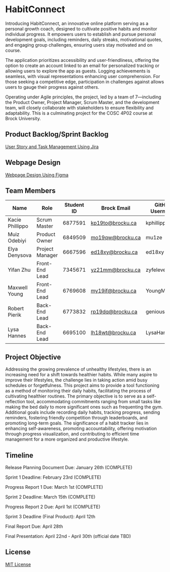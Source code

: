 # HabitConnect

Introducing HabitConnect, an innovative online platform serving as a personal growth coach, designed to cultivate positive habits and monitor individual progress. It empowers users to establish and pursue personal development goals, including reminders, daily streaks, motivational quotes, and engaging group challenges, ensuring users stay motivated and on course.

The application prioritizes accessibility and user-friendliness, offering the option to create an account linked to an email for personalized tracking or allowing users to explore the app as guests. Logging achievements is seamless, with visual representations enhancing user comprehension. For those seeking a competitive edge, participation in challenges against allows users to gauge their progress against others.

Operating under Agile principles, the project, led by a team of 7—including the Product Owner, Project Manager, Scrum Master, and the development team, will closely collaborate with stakeholders to ensure flexibility and adaptability. This is a culminating project for the COSC 4P02 course at Brock University.

## Product Backlog/Sprint Backlog

[User Story and Task Management Using Jira](https://habittracker.atlassian.net/jira/software/projects/SCRUM/boards/1) 

## Webpage Design

[Webpage Design Using Figma](https://www.figma.com/file/g4kPNHlQEehR718MbzswRJ/Design?type=design&node-id=0%3A1&mode=design&t=GJo5eAb9d65voeO9-1)

## Team Members

| Name            | Role            | Student ID | Brock Email      | GitHub Username |
| --------------- | --------------- | ---------- | ---------------- | ------------    |
| Kacie Phillippo | Scrum Master    | 6877591    | kp19to@brocku.ca | kphillippo      |
| Muiz Odebiyi    | Product Owner   | 6849509    | mo19qw@brocku.ca | mu1ze           |
| Elya Denysova   | Project Manager | 6667596    | ed18xy@brocku.ca | ed18xy          |
| Yifan Zhu       | Front-End Lead  | 7345671    | yz21mm@brocku.ca | zyfeleven       |
| Maxwell Young   | Front-End Lead  | 6769608    | my19if@brocku.ca | YoungMaxwell    |
| Robert Pierik   | Back-End Lead   | 6773832    | rp19dq@brocku.ca | genious97       |
| Lysa Hannes     | Back-End Lead   | 6695100    | lh18wt@brocku.ca | LysaHannes      |

## Project Objective

Addressing the growing prevalence of unhealthy lifestyles, there is an increasing need for a shift towards healthier habits. While many aspire to improve their lifestyles, the challenge lies in taking action amid busy schedules or forgetfulness. This project aims to provide a tool functioning as a method of monitoring their daily habits, facilitating the process of cultivating healthier routines. The primary objective is to serve as a self-reflection tool, accommodating commitments ranging from small tasks like making the bed daily to more significant ones such as frequenting the gym. Additional goals include recording daily habits, tracking progress, sending reminders, fostering friendly competition through leaderboards, and promoting long-term goals. The significance of a habit tracker lies in enhancing self-awareness, promoting accountability, offering motivation through progress visualization, and contributing to efficient time management for a more organized and productive lifestyle.

## Timeline

Release Planning Document Due: January 26th (COMPLETE)

Sprint 1 Deadline: February 23rd (COMPLETE)

Progress Report 1 Due: March 1st (COMPLETE)

Sprint 2 Deadline: March 15th (COMPLETE)

Progress Report 2 Due: April 1st (COMPLETE)

Sprint 3 Deadline (Final Product): April 12th 

Final Report Due: April 28th

Final Presentation: April 22nd - April 30th (official date TBD)

## License

[MIT License](https://choosealicense.com/licenses/mit/)
